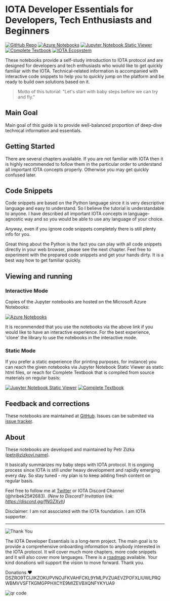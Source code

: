 # IOTA Developer Essentials for Developers, Tech Enthusiasts and Beginners 
[![GitHub Repo](https://raw.githubusercontent.com/Hribek25/IOTA101/master/Graphics/GitHub-Repo-green.png "Home of the tutorial")](https://github.com/Hribek25/IOTA101)
[![Azure Notebooks](https://raw.githubusercontent.com/Hribek25/IOTA101/master/Graphics/launch-azurenb-blue.png "Azure service provides an interactive experience with the tutorial")](https://notebooks.azure.com/pzizka/libraries/iota101)
[![Jupyter Notebook Static Viewer](https://raw.githubusercontent.com/Hribek25/IOTA101/master/Graphics/nb-Viewer-orange.png "Jupyter service provides a static experience with the tutorial")](https://nbviewer.jupyter.org/github/Hribek25/IOTA101/tree/master/)
[![Complete Textbook](https://raw.githubusercontent.com/Hribek25/IOTA101/master/Graphics/Complete-Textbook-yellow.png "All chapters combined on a single page")](https://hribek25.github.io/IOTA101/)
[![IOTA Ecosystem](https://raw.githubusercontent.com/Hribek25/IOTA101/master/Graphics/iota-ecosystem-yellowgreen.png "IOTA Ecosystem")](https://ecosystem.iota.org/tutorials/iota-developer-essentials)

These notebooks provide a self-study introduction to IOTA protocol and are designed for developers and tech enthusiasts who would like to get quickly familiar with the IOTA. Technical-related information is accompanied with interactive code snippets to help you to quickly jump on the platform and be ready to build own solutions based on it.

> Motto of this tutorial: "Let's start with baby steps before we can try and fly."

## Main Goal
Main goal of this guide is to provide well-balanced proportion of deep-dive technical information and essentials.

## Getting Started
There are several chapters available. If you are not familiar with IOTA then it is highly recommended to follow them in the particular order to understand all important IOTA concepts properly. Otherwise you may get quickly confused later.

## Code Snippets
Code snippets are based on the Python language since it is very descriptive language and easy to understand. So I believe the tutorial is understandable to anyone. I have described all important IOTA concepts in language-agnostic way and so you would be able to use any language of your choice.

Anyway, even if you ignore code snippets completely there is still plenty info for you. 

Great thing about the Python is the fact you can play with all code snippets directly in your web browser, please see the next chapter. Feel free to experiment with the prepared code snippets and get your hands dirty. It is a best way how to get familiar quickly.

## Viewing and running
### Interactive Mode
Copies of the Jupyter notebooks are hosted on the Microsoft Azure Notebooks:

[![Azure Notebooks](https://raw.githubusercontent.com/Hribek25/IOTA101/master/Graphics/launch-azurenb-blue.png)](https://notebooks.azure.com/pzizka/libraries/iota101)

It is recommended that you use the notebooks via the above link if you would like to have an interactive experience. For the best experience, 'clone' the library to use the notebooks in the interactive mode.

### Static Mode
If you prefer a static experience (for printing purposes, for instance) you can reach the given notebooks via Jupyter Notebook Static Viewer as static html files, or reach for Complete Textbook that is compiled from source materials on regular basis:

[![Jupyter Notebook Static Viewer](https://raw.githubusercontent.com/Hribek25/IOTA101/master/Graphics/nb-Viewer-orange.png)](https://nbviewer.jupyter.org/github/Hribek25/IOTA101/tree/master/)
[![Complete Textbook](https://raw.githubusercontent.com/Hribek25/IOTA101/master/Graphics/Complete-Textbook-yellow.png)](https://hribek25.github.io/IOTA101/)

## Feedback and corrections
These notebooks are maintained at [GitHub](https://github.com/Hribek25/IOTA101).
Issues can be submited via [issue tracker](https://github.com/Hribek25/IOTA101/issues).

## About
These notebooks are developed and maintained by Petr Zizka (petr@zizkovi.name).

It basically summarizes my baby steps with IOTA protocol. It is ongoing process since IOTA is still under heavy development and rapidly emerging every day. So stay tuned - my plan is to keep adding fresh content on regular basis.

Feel free to follow me at [Twitter](https://twitter.com/petrzizka) or IOTA Discord Channel (@hribek25#2683).
*(New to Discord? Invitation link: https://discord.gg/fNGZXvh)*

Disclaimer: I am not associated with the IOTA foundation. I am IOTA supporter.

----
![Thank You](https://raw.githubusercontent.com/Hribek25/IOTA101/master/Graphics/thank-you-lightgrey.png "Your support is deeply appreciated")

The IOTA Developer Essentials is a long-term project. The main goal is to provide a comprehensive onboarding information to anybody interested in the IOTA protocol. It will cover much more chapters, more code snippets and it will also cover more languages. There is a [roadmap](https://github.com/Hribek25/IOTA101/projects/1) available. Your kind donations will support the vision to move forward. Thank you.  

Donations ♥ DSZRO9TCIJIKZOKUPVNOJFKVAHFCKL9YMLPVZUAEVZPOFXLIUWLPRQWBMVVSFTKGMGPPHXCYE9MIZEVBXQNFYKYUA9

![qr code](http://api.qrserver.com/v1/create-qr-code/?color=000000&bgcolor=FFFFFF&data=DSZRO9TCIJIKZOKUPVNOJFKVAHFCKL9YMLPVZUAEVZPOFXLIUWLPRQWBMVVSFTKGMGPPHXCYE9MIZEVBXQNFYKYUA9&qzone=1&margin=0&size=120x120&ecc=L "donation address in QR code")
